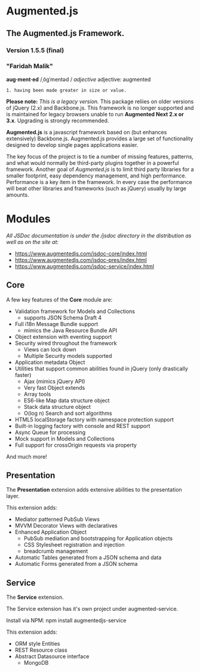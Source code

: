 # Augmented.js
## The Augmented.js Framework.
### Version 1.5.5 (final)
### "Faridah Malik"
**aug·ment·ed**
/ˌôɡˈmentəd /
*adjective*
adjective: augmented

    1. having been made greater in size or value.

**Please note:** _This is a legacy version._  This package reliies on older versions of jQuery (2.x) and Backbone.js.  This framework is no longer supported and is maintained for legacy browsers unable to run **Augmented Next 2.x or 3.x**.  Upgrading is strongly recommended. 


**Augmented.js** is a javascript framework based on (but enhances extensively) Backbone.js.  Augmented.js provides a large set of functionality designed to develop single pages applications easier.

The key focus of the project is to tie a number of missing features, patterns, and what would normally be third-party plugins together in a powerful framework.  Another goal of *Augmented.js* is to limit third party libraries for a smaller footprint, easy dependency management, and high performance.  Performance is a key item in the framework.  In every case the performance will beat other libraries and frameworks (such as jQuery) usually by large amounts.

# Modules

*All JSDoc documentation is under the /jsdoc directory in the distribution as well as on the site at:*
* https://www.augmentedjs.com/jsdoc-core/index.html
* https://www.augmentedjs.com/jsdoc-pres/index.html
* https://www.augmentedjs.com/jsdoc-service/index.html

## Core

A few key features of the **Core** module are:
* Validation framework for Models and Collections
  - supports JSON Schema Draft 4
* Full i18n Message Bundle support
  - mimics the Java Resource Bundle API
* Object extension with eventing support
* Security wired throughout the framework
  - Views can lock down
  - Multiple Security models supported
* Application metadata Object
* Utilities that support common abilities found in jQuery (only drastically faster)
  - Ajax (mimics jQuery API)
  - Very fast Object extends
  - Array tools
  - ES6-like Map data structure object
  - Stack data structure object
  - O(log n) Search and sort algorithms
* HTML5 localStorage factory with namespace protection support
* Built-in logging factory with console and REST support
* Async Queue for processing
* Mock support in Models and Collections
* Full support for crossOrigin requests via property

And much more!

## Presentation

The **Presentation** extension adds extensive abilities to the presentation layer.

This extension adds:
* Mediator patterned PubSub Views
* MVVM Decorator Views with declaratives
* Enhanced Application Object
  - PubSub mediation and bootstrapping for Application objects
  - CSS Stylesheet registration and injection
  - breadcrumb management
* Automatic Tables generated from a JSON schema and data
* Automatic Forms generated from a JSON schema

## Service

The **Service** extension.

The Service extension has it's own project under augmented-service.  

Install via NPM:
npm install augmentedjs-service

This extension adds:
* ORM style Entities
* REST Resource class
* Abstract Datasource interface
  - MongoDB

